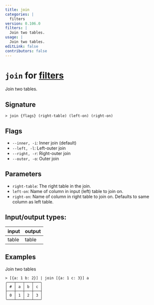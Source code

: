 ```yaml
---
title: join
categories: |
  filters
version: 0.106.0
filters: |
  Join two tables.
usage: |
  Join two tables.
editLink: false
contributors: false
---
```

<!-- This file is automatically generated. Please edit the command in https://github.com/nushell/nushell instead. -->

# `join` for [filters](/commands/categories/filters.md)

<div class='command-title'>Join two tables.</div>

## Signature

```> join {flags} (right-table) (left-on) (right-on)```

## Flags

 -  `--inner, -i`: Inner join (default)
 -  `--left, -l`: Left-outer join
 -  `--right, -r`: Right-outer join
 -  `--outer, -o`: Outer join

## Parameters

 -  `right-table`: The right table in the join.
 -  `left-on`: Name of column in input (left) table to join on.
 -  `right-on`: Name of column in right table to join on. Defaults to same column as left table.


## Input/output types:

| input | output |
| ----- | ------ |
| table | table  |
## Examples

Join two tables
```nu
> [{a: 1 b: 2}] | join [{a: 1 c: 3}] a
╭───┬───┬───┬───╮
│ # │ a │ b │ c │
├───┼───┼───┼───┤
│ 0 │ 1 │ 2 │ 3 │
╰───┴───┴───┴───╯

```
